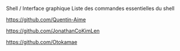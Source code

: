 Shell / Interface graphique Liste des commandes essentielles du shell

https://github.com/Quentin-Aime

https://github.com/JonathanCoKimLen

https://github.com/Otokamae
